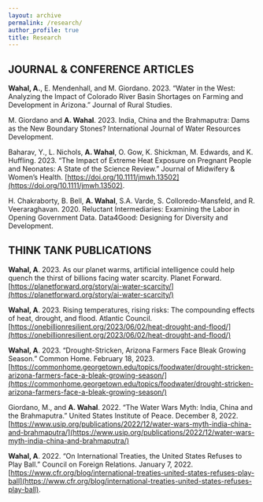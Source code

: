 ```yaml
---
layout: archive
permalink: /research/
author_profile: true
title: Research
---
```


## JOURNAL & CONFERENCE ARTICLES

**Wahal, A.**, E. Mendenhall, and M. Giordano. 2023. “Water in the West: Analyzing the Impact of Colorado River Basin Shortages on Farming and Development in Arizona.” Journal of Rural Studies.

M. Giordano and **A. Wahal**. 2023. India, China and the Brahmaputra: Dams as the New Boundary Stones? International Journal of Water Resources Development. 

Baharav, Y., L. Nichols, **A. Wahal**, O. Gow, K. Shickman, M. Edwards, and K. Huffling. 2023. “The Impact of Extreme Heat Exposure on Pregnant People and Neonates: A State of the Science Review.” Journal of Midwifery & Women’s Health. [https://doi.org/10.1111/jmwh.13502](https://doi.org/10.1111/jmwh.13502).

H. Chakraborty, B. Bell, **A. Wahal**, S.A. Varde, S. Colloredo-Mansfeld, and R. Veeraraghavan. 2020. Reluctant Intermediaries: Examining the Labor in Opening Government Data. Data4Good: Designing for Diversity and Development.

## THINK TANK PUBLICATIONS

**Wahal, A**. 2023. As our planet warms, artificial intelligence could help quench the thirst of billions facing water scarcity. Planet Forward. [https://planetforward.org/story/ai-water-scarcity/](https://planetforward.org/story/ai-water-scarcity/)

**Wahal, A**. 2023. Rising temperatures, rising risks: The compounding effects of heat, drought, and flood. Atlantic Council. [https://onebillionresilient.org/2023/06/02/heat-drought-and-flood/](https://onebillionresilient.org/2023/06/02/heat-drought-and-flood/)

**Wahal, A**. 2023. “Drought-Stricken, Arizona Farmers Face Bleak Growing Season.” Common Home. February 18, 2023. [https://commonhome.georgetown.edu/topics/foodwater/drought-stricken-arizona-farmers-face-a-bleak-growing-season/](https://commonhome.georgetown.edu/topics/foodwater/drought-stricken-arizona-farmers-face-a-bleak-growing-season/)

Giordano, M., and **A. Wahal**. 2022. “The Water Wars Myth: India, China and the Brahmaputra.” United States Institute of Peace. December 8, 2022. [https://www.usip.org/publications/2022/12/water-wars-myth-india-china-and-brahmaputra/](https://www.usip.org/publications/2022/12/water-wars-myth-india-china-and-brahmaputra/)

**Wahal, A**. 2022. “On International Treaties, the United States Refuses to Play Ball.” Council on Foreign Relations. January 7, 2022. [https://www.cfr.org/blog/international-treaties-united-states-refuses-play-ball](https://www.cfr.org/blog/international-treaties-united-states-refuses-play-ball).
